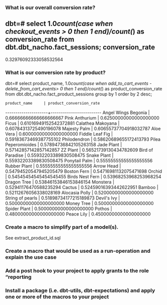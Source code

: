 ### What is our overall conversion rate?

dbt=# select 1.0*count(case when checkout_events > 0 then 1 end)/count(*) as conversion_rate from dbt.dbt_nacho.fact_sessions;
    conversion_rate     
------------------------
 0.32976092333058532564


### What is our conversion rate by product?
dbt=# select product_name, 1.0*count(case when add_to_cart_events - delete_from_cart_events> 0 then 1 end)/count(*) as product_conversion_rate from dbt.dbt_nacho.fact_product_sessions group by 1 order by 2 desc;

    product_name     | product_conversion_rate 
---------------------+-------------------------
 Angel Wings Begonia |  0.66666666666666666667
 Pink Anthurium      |  0.62500000000000000000
 Ficus               |  0.61016949152542372881
 Calathea Makoyana   |  0.60784313725490196078
 Majesty Palm        |  0.60655737704918032787
 Aloe Vera           |  0.60000000000000000000
 Fiddle Leaf Fig     |  0.59183673469387755102
 Philodendron        |  0.58620689655172413793
 Pilea Peperomioides |  0.57894736842105263158
 Jade Plant          |  0.57142857142857142857
 ZZ Plant            |  0.56521739130434782609
 Bird of Paradise    |  0.55932203389830508475
 Snake Plant         |  0.55932203389830508475
 Ponytail Palm       |  0.55555555555555555556
 Rubber Plant        |  0.55555555555555555556
 Arrow Head          |  0.54794520547945205479
 Boston Fern         |  0.54716981132075471698
 Orchid              |  0.54545454545454545455
 Birds Nest Fern     |  0.53968253968253968254
 Dragon Tree         |  0.53846153846153846154
 Monstera            |  0.52941176470588235294
 Cactus              |  0.52459016393442622951
 Bamboo              |  0.52112676056338028169
 Alocasia Polly      |  0.52000000000000000000
 String of pearls    |  0.51898734177215189873
 Devil's Ivy         |  0.50000000000000000000
 Money Tree          |  0.50000000000000000000
Spider Plant        |  0.50000000000000000000
 Pothos              |  0.48000000000000000000
 Peace Lily          |  0.45000000000000000000


 ### Create a macro to simplify part of a model(s).
 See extract_product_id.sql

 ### Create a macro that would be used as a run-operation and explain the use case

 
 ### Add a post hook to your project to apply grants to the role “reporting


 ### Install a package (i.e. dbt-utils, dbt-expectations) and apply one or more of the macros to your project

 
